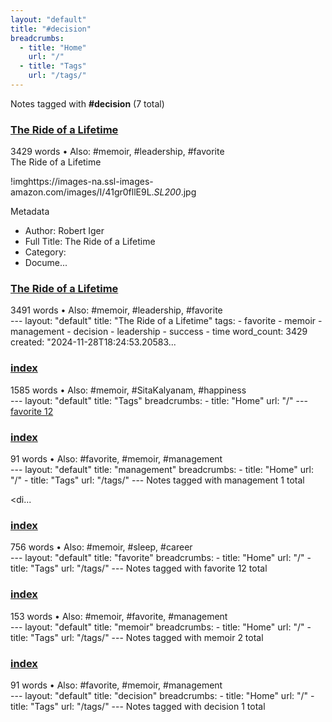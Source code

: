 ```yaml
---
layout: "default"
title: "#decision"
breadcrumbs:
  - title: "Home"
    url: "/"
  - title: "Tags"
    url: "/tags/"
---
```

Notes tagged with **#decision** (7 total)

<div class="note-grid">

<div class="note-card">
    <h3><a href="highlights/books/the-ride-of-a-lifetime/">The Ride of a Lifetime</a></h3>
    <div class="note-meta">
        3429 words
        • Also: #memoir, #leadership, #favorite
    </div>
    <div class="note-excerpt">The Ride of a Lifetime

!imghttps://images-na.ssl-images-amazon.com/images/I/41gr0fllE9L._SL200_.jpg

 Metadata

- Author: Robert Iger
- Full Title: The Ride of a Lifetime
- Category:
- Docume...</div>
</div>

<div class="note-card">
    <h3><a href="docs/highlights/books/the-ride-of-a-lifetime/index/">The Ride of a Lifetime</a></h3>
    <div class="note-meta">
        3491 words
        • Also: #memoir, #leadership, #favorite
    </div>
    <div class="note-excerpt">---
layout: "default"
title: "The Ride of a Lifetime"
tags:
  - favorite
  - memoir
  - management
  - decision
  - leadership
  - success
  - time
word_count: 3429
created: "2024-11-28T18:24:53.20583...</div>
</div>

<div class="note-card">
    <h3><a href="docs/tags/index/">index</a></h3>
    <div class="note-meta">
        1585 words
        • Also: #memoir, #SitaKalyanam, #happiness
    </div>
    <div class="note-excerpt">---
layout: "default"
title: "Tags"
breadcrumbs:
  - title: "Home"
    url: "/"
---
<div class="tag-cloud">
<a href="favorite/" class="tag" style="--tag-weight: 1.0">favorite 12</a>
<a href="progra...</div>
</div>

<div class="note-card">
    <h3><a href="docs/tags/management/index/">index</a></h3>
    <div class="note-meta">
        91 words
        • Also: #favorite, #memoir, #management
    </div>
    <div class="note-excerpt">---
layout: "default"
title: "management"
breadcrumbs:
  - title: "Home"
    url: "/"
  - title: "Tags"
    url: "/tags/"
---
Notes tagged with management 1 total

<div class="note-grid">

<di...</div>
</div>

<div class="note-card">
    <h3><a href="docs/tags/favorite/index/">index</a></h3>
    <div class="note-meta">
        756 words
        • Also: #memoir, #sleep, #career
    </div>
    <div class="note-excerpt">---
layout: "default"
title: "favorite"
breadcrumbs:
  - title: "Home"
    url: "/"
  - title: "Tags"
    url: "/tags/"
---
Notes tagged with favorite 12 total

<div class="note-grid">

<div c...</div>
</div>

<div class="note-card">
    <h3><a href="docs/tags/memoir/index/">index</a></h3>
    <div class="note-meta">
        153 words
        • Also: #memoir, #favorite, #management
    </div>
    <div class="note-excerpt">---
layout: "default"
title: "memoir"
breadcrumbs:
  - title: "Home"
    url: "/"
  - title: "Tags"
    url: "/tags/"
---
Notes tagged with memoir 2 total

<div class="note-grid">

<div class=...</div>
</div>

<div class="note-card">
    <h3><a href="docs/tags/decision/index/">index</a></h3>
    <div class="note-meta">
        91 words
        • Also: #favorite, #memoir, #management
    </div>
    <div class="note-excerpt">---
layout: "default"
title: "decision"
breadcrumbs:
  - title: "Home"
    url: "/"
  - title: "Tags"
    url: "/tags/"
---
Notes tagged with decision 1 total

<div class="note-grid">

<div cl...</div>
</div>
</div>